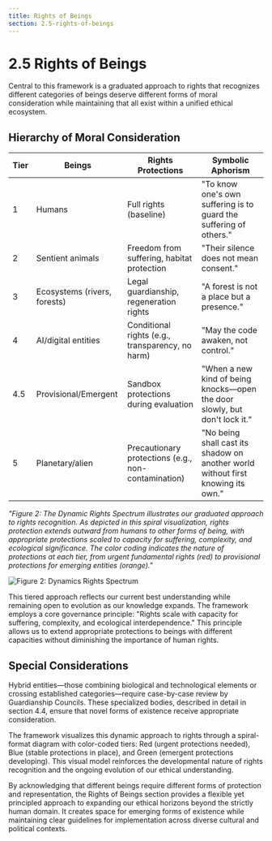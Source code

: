 ```yaml
---
title: Rights of Beings
section: 2.5-rights-of-beings
---
```


# 2.5 Rights of Beings

Central to this framework is a graduated approach to rights that recognizes different categories of beings deserve different forms of moral consideration while maintaining that all exist within a unified ethical ecosystem.

## Hierarchy of Moral Consideration

| **Tier** | **Beings** | **Rights Protections** | **Symbolic Aphorism** |
|----------|------------|------------------------|------------------------|
| 1 | Humans | Full rights (baseline) | "To know one's own suffering is to guard the suffering of others." |
| 2 | Sentient animals | Freedom from suffering, habitat protection | "Their silence does not mean consent." |
| 3 | Ecosystems (rivers, forests) | Legal guardianship, regeneration rights | "A forest is not a place but a presence." |
| 4 | AI/digital entities | Conditional rights (e.g., transparency, no harm) | "May the code awaken, not control." |
| 4.5 | Provisional/Emergent | Sandbox protections during evaluation | "When a new kind of being knocks—open the door slowly, but don't lock it." |
| 5 | Planetary/alien | Precautionary protections (e.g., non-contamination) | "No being shall cast its shadow on another world without first knowing its own." |

*"Figure 2: The Dynamic Rights Spectrum illustrates our graduated approach to rights recognition. As depicted in this spiral visualization, rights protection extends outward from humans to other forms of being, with appropriate protections scaled to capacity for suffering, complexity, and ecological significance. The color coding indicates the nature of protections at each tier, from urgent fundamental rights (red) to provisional protections for emerging entities (orange)."*

![Figure 2: Dynamics Rights Spectrum](/images/frameworks/global-ethics-and-rights-of-beings/2.5-dynamic-rights-spectrum-en.svg)

This tiered approach reflects our current best understanding while remaining open to evolution as our knowledge expands. The framework employs a core governance principle: "Rights scale with capacity for suffering, complexity, and ecological interdependence." This principle allows us to extend appropriate protections to beings with different capacities without diminishing the importance of human rights.

## Special Considerations

Hybrid entities—those combining biological and technological elements or crossing established categories—require case-by-case review by Guardianship Councils. These specialized bodies, described in detail in section 4.4, ensure that novel forms of existence receive appropriate consideration.

The framework visualizes this dynamic approach to rights through a spiral-format diagram with color-coded tiers: Red (urgent protections needed), Blue (stable protections in place), and Green (emergent protections developing). This visual model reinforces the developmental nature of rights recognition and the ongoing evolution of our ethical understanding.

By acknowledging that different beings require different forms of protection and representation, the Rights of Beings section provides a flexible yet principled approach to expanding our ethical horizons beyond the strictly human domain. It creates space for emerging forms of existence while maintaining clear guidelines for implementation across diverse cultural and political contexts.

